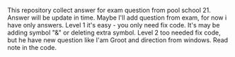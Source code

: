 This repository collect answer for exam question from pool school 21. Answer will be update in time. Maybe I'll add question from exam, for now i have only answers.
Level 1 it's easy - you only need fix code. It's may be adding symbol "&" or deleting extra symbol.
Level 2 too needed fix code, but he have new question like I'am Groot and direction from windows. Read note in the code.
